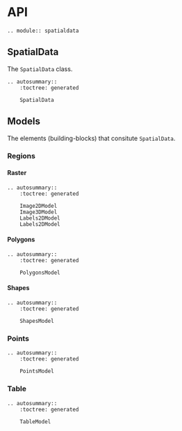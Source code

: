 # API

```{eval-rst}
.. module:: spatialdata
```

## SpatialData

The `SpatialData` class.

```{eval-rst}
.. autosummary::
    :toctree: generated

    SpatialData
```

## Models

The elements (building-blocks) that consitute `SpatialData`.

### Regions

#### Raster

```{eval-rst}
.. autosummary::
    :toctree: generated

    Image2DModel
    Image3DModel
    Labels2DModel
    Labels2DModel
```

#### Polygons

```{eval-rst}
.. autosummary::
    :toctree: generated

    PolygonsModel
```

#### Shapes

```{eval-rst}
.. autosummary::
    :toctree: generated

    ShapesModel
```

### Points

```{eval-rst}
.. autosummary::
    :toctree: generated

    PointsModel
```

### Table

```{eval-rst}
.. autosummary::
    :toctree: generated

    TableModel
```
